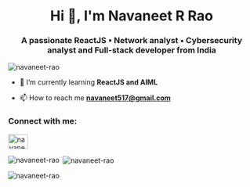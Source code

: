 <h1 align="center">Hi 👋, I'm Navaneet R Rao</h1>
<h3 align="center">A passionate ReactJS • Network analyst • Cybersecurity analyst and Full-stack developer from India</h3>

<p align="left"> <img src="https://komarev.com/ghpvc/?username=navaneet-rao&label=Profile%20views%20...&color=73b431&style=flat" alt="navaneet-rao" /> </p>

- 🌱 I’m currently learning **ReactJS and AIML**

- 📫 How to reach me **navaneet517@gmail.com**

<h3 align="left">Connect with me:</h3>
<p align="left">
<a href="https://linkedin.com/in/navaneet-r-rao" target="blank"><img align="center" src="https://content.linkedin.com/content/dam/me/business/en-us/amp/brand-site/v2/bg/LI-Bug.svg.original.svg" alt="navaneet-r-rao" height="30" width="40" /></a>
</p>

<p><img align="left" src="https://github-readme-stats.vercel.app/api/top-langs?username=navaneet-rao&show_icons=true&theme=tokyonight&locale=en&layout=compact" alt="navaneet-rao" /></p>

<p>&nbsp;<img align="center" src="https://github-readme-stats.vercel.app/api?username=navaneet-rao&show_icons=true&theme=tokyonight&locale=en" alt="navaneet-rao" /></p>

<p><img align="center" src="https://github-readme-streak-stats.herokuapp.com/?user=navaneet-rao&theme=dark" alt="navaneet-rao" /></p>
